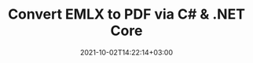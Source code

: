 ---
############################# Static ############################
layout: "autogen"
date: 2021-10-02T14:22:14+03:00
draft: false
path: "total/net/conversion/emlx-to-pdf/"

############################# Head ############################
head_title: "Convert EMLX to PDF via C# & .NET Core"
head_description: ".NET APIs for Email to PDF Conversion with just a few lines of C# code"

############################# Header ############################
title: "Convert EMLX to PDF via C# & .NET Core"
description: "Load & Convert Email Message Files to PDF in Your Apps"

############################# SubMenu ############################
submenu:
    enable: false

############################# Content ############################
content:
    enable: true
    block:
    - title_left: "Convert EMLX to PDF with C#"
      content_left: |
          -   Load the EML file in an instance of [MailMessage](https://apireference.aspose.com/email/net/aspose.email/mailmessage) via `Load` method
          -   Create an instance of [MhtSaveOptions](https://apireference.aspose.com/email/net/aspose.email/mhtsaveoptions) for output customization
          -   Call [MailMessage.Save](https://apireference.aspose.com/email/net/aspose.email/mailmessage/methods/save/index) method to save message in MHTML format
          -   Load MHTML from previous step in an instance of [Document](https://apireference.aspose.com/words/net/aspose.words/document/constructors/main)
          -   Call [Document.Save](https://apireference.aspose.com/words/net/aspose.words/document/methods/save/index) method with `SaveFormat.Pdf` as second parameter
          -   Load the PDF in any application to view complete message as PDF
          
      title_right: "Get Started with .NET Core APIs"
      content_right: |
          You require `Aspose.Email` & `Aspose.Words` namespaces to run the code on Windows, Linux or macOS via Mono and Xamarin or .NET Framework. 
          
          Get the respective assembly files from the [downloads](https://downloads.conholdate.com/total/net) or fetch the whole package from [NuGet](https://www.nuget.org/packages/Conholdate.Total/) via `dotnet add package Conholdate.Total` directly in your workspace.
          
      code: |
          ```cs {linenos=false}
          // load message with an instance of MailMessage
          var mailMsg = Aspose.Email.MailMessage.Load("message.emlx");
          // create object of MhtSaveOptions for MTHML format conversion
          var mhtSaveOptions = Aspose.Email.MhtSaveOptions.DefaultMhtml;
          // convert & save the MTHML in MemoryStream
          using (var stream = new System.IO.MemoryStream())
          {
              mailMsg.Save(stream, mhtSaveOptions);
              // load the MHTML stream in an instance of Document
              var doc = new Aspose.Words.Document(stream);
              // save MHTML to PDF
              doc.Save("output.pdf", SaveFormat.Pdf);
          }
          // load the resultant PDF in default application
          System.Diagnostics.Process.Start("output.pdf");
          ```
    - title_left: "Convert EMLX Headers to PDF via C#"
      content_left: |
          -   Load the EMLX file in an instance of `MailMessage`
          -   Create an instance of [MhtSaveOptions](https://apireference.aspose.com/email/net/aspose.email/mhtsaveoptions) for output customization
          -   Set options to write message header with complete email addresses
          -   Call `MailMessage.Save` method to write the message in MHTML format
          -   Load MHTML in an instance of `Document`
          -   Call `Document.Save` to save result in PDF format
        
      title_right: "Customize MHTML for Email Headers"
      content_right: |
          [MhtSaveOptions.MhtFormatOptions](https://apireference.aspose.com/email/net/aspose.email/mhtsaveoptions/properties/mhtformatoptions) defines additional options when saving in MHTML format. 
          
          It requires a value from [MhtFormatOptions](https://apireference.aspose.com/email/net/aspose.email/mhtformatoptions) enum such as `WriteCompleteEmailAddress` to show complete addresses from email header in MHTML then in resultant PDF.
          
      code: |
          ```cs {linenos=false}
          var mailMsg = Aspose.Email.MailMessage.Load("message.emlx");

          // create an instance of MhtSaveOptions for MTHML customization
          var mhtSaveOptions = Aspose.Email.MhtSaveOptions.DefaultMhtml;
          // set MhtSaveOptions to write headers with complete email addresses
          mhtSaveOptions.MhtFormatOptions = Aspose.Email.MhtFormatOptions.WriteHeader | Aspose.Email.MhtFormatOptions.WriteCompleteEmailAddress;

          // save the MTHML in MemoryStream
          using (var stream = new System.IO.MemoryStream())
          {
              mailMsg.Save(stream, mhtSaveOptions);
              // load the MHTML stream & save as PDF
              var doc = new Aspose.Words.Document(stream);
              doc.Save("output.pdf");
          }
          ```
############################# About Formats ############################
about_formats:
    enable: true
############################# More Formats ############################
more_formats:
    enable: true
    auto: true
    other_out_formats: OST PST MBOX OLM 
############################# Back to top ###############################
back_to_top:
  enable: true
---